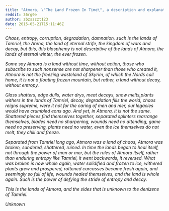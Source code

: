 ```yaml
---
title: "Atmora, \"The Land Frozen In Time\", a description and explanation"
reddit: 36rg0e
author: zbzszzzt123
date: 2015-05-21T15:11:46Z
---
```





*Chaos, entropy, corruption, degradation, damnation, such is the lands of Tamriel, the Arena, the land of eternal strife, the kingdom of wars and decay, but this, this blasphemy is not descriptive of the lands of Atmora, the lands of eternal winter, the ever frozen.*

*Some say Atmora is a land without time, without action, those who subscribe to such nonsense are not sharpener than those who created it, Atmora is not the freezing wasteland of Skyrim, of which the Nords call home, it is not a floating frozen mountain, but rather, a land without decay, without entropy.*

*Glass shatters, edge dulls, water drys, meat decays, snow melts,plants withers in the lands of Tamriel, decay, degradation fills the world, chaos reigns supreme, were it not for the caring of men and mer, our legacies would have crumbled eons ago. And yet, in Atmora, it is not the same. Shattered pieces find themselves together, separated splinters rearrange themselves, blades need no sharpening, wounds need no attending, game need no preserving, plants need no water, even the ice themselves do not melt, they chill and freeze.*

*Separated from Tamriel long ago, Atmora was a land of chaos, Atmora was broken, sundered, shattered, ruined. In time the lands began to heal itself, not through the power of man or mer, but the rules of Atmora itself, rather than enduring entropy like Tamriel, it went backwards, it reversed. What was broken is now whole again, water solidified and frozen to ice, withered plants grew and prospered, rottened carcasses became fresh again, and seemingly so full of life,  wounds healed themselves, and the land is whole again. Such is the power of defying the stride of entropy and decay.*

*This is the lands of Atmora, and the sides that is unknown to the denizens of Tamriel.*




*Unknown*


